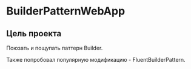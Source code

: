 # BuilderPatternWebApp

## Цель проекта
Поюзать и пощупать паттерн Builder.

Также попробовал популярную модификацию - FluentBuilderPattern. 
